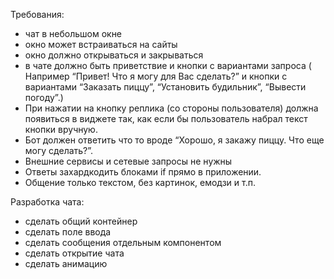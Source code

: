 Требования:

-   чат в небольшом окне
-   окно может встраиваться на сайты
-   окно должно открываться и закрываться
-   в чате должно быть приветствие и кнопки с вариантами запроса ( Например “Привет! Что я могу для Вас сделать?” и кнопки с вариантами “Заказать пиццу”, “Установить будильник”, “Вывести погоду”.)
-   При нажатии на кнопку реплика (со стороны пользователя) должна появиться в виджете так, как если бы пользователь набрал текст кнопки вручную.
-   Бот должен ответить что то вроде “Хорошо, я закажу пиццу. Что еще могу сделать?”.
-   Внешние сервисы и сетевые запросы не нужны
-   Ответы захардкодить блоками if прямо в приложении.
-   Общение только текстом, без картинок, емодзи и т.п.

Разработка чата:

-   сделать общий контейнер
-   сделать поле ввода
-   сделать сообщения отдельным компонентом
-   сделать открытие чата
-   сделать анимацию
